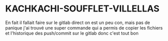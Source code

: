 # KACHKACHI-SOUFFLET-VILLELLAS

En fait il fallait faire sur le gitlab direct on est un peu con, mais pas de panique j'ai trouvé une super commande qui a permis de copier les fichiers et l'historique des push/commit sur le gitlab donc c'est tout bon 
